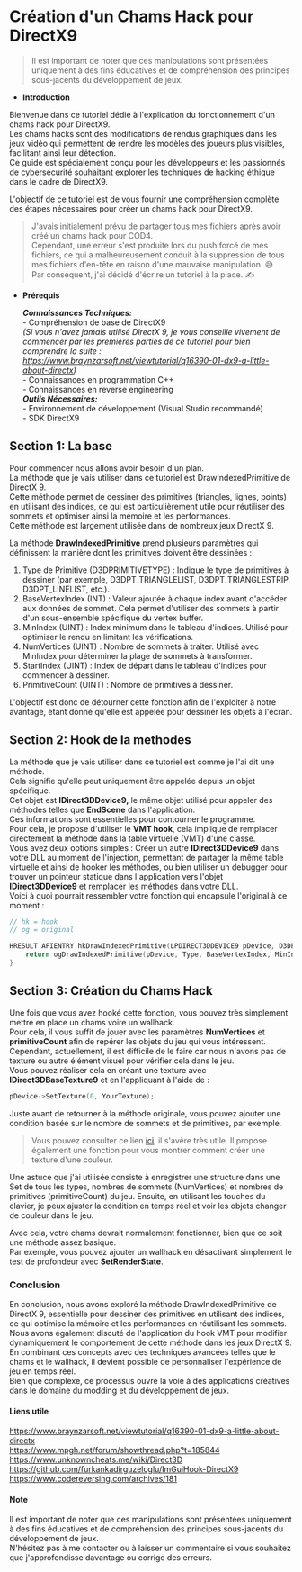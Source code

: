 # Création d'un Chams Hack pour DirectX9  
> Il est important de noter que ces manipulations sont présentées uniquement à des fins éducatives et de compréhension des principes sous-jacents du développement de jeux.
* **Introduction**

Bienvenue dans ce tutoriel dédié à l'explication du fonctionnement d'un chams hack pour DirectX9.  
Les chams hacks sont des modifications de rendus graphiques dans les jeux vidéo qui permettent de rendre les modèles des joueurs plus visibles, facilitant ainsi leur détection.  
Ce guide est spécialement conçu pour les développeurs et les passionnés de cybersécurité souhaitant explorer les techniques de hacking éthique dans le cadre de DirectX9.  

L'objectif de ce tutoriel est de vous fournir une compréhension complète des étapes nécessaires pour créer un chams hack pour DirectX9.  

> J'avais initialement prévu de partager tous mes fichiers après avoir créé un chams hack pour COD4.  
> Cependant, une erreur s'est produite lors du push forcé de mes fichiers, ce qui a malheureusement conduit à la suppression de tous mes fichiers d'en-tête en raison d'une mauvaise manipulation. 😅  
> Par conséquent, j'ai décidé d'écrire un tutoriel à la place. ✍️   

* **Prérequis**

    ***Connaissances Techniques:***  
        - Compréhension de base de DirectX9  
        *(Si vous n'avez jamais utilisé DirectX 9, je vous conseille vivement de commencer par les premières parties de ce tutoriel pour bien comprendre la suite  : https://www.braynzarsoft.net/viewtutorial/q16390-01-dx9-a-little-about-directx)*  
        - Connaissances en programmation C++  
        - Connaissances en reverse engineering  
    ***Outils Nécessaires:***  
        - Environnement de développement (Visual Studio recommandé)  
        - SDK DirectX9

## Section 1: La base
Pour commencer nous allons avoir besoin d'un plan.  
La méthode que je vais utiliser dans ce tutoriel est DrawIndexedPrimitive de DirectX 9.   
Cette méthode permet de dessiner des primitives (triangles, lignes, points) en utilisant des indices, ce qui est particulièrement utile pour réutiliser des sommets et optimiser ainsi la mémoire et les performances.   
Cette méthode est largement utilisée dans de nombreux jeux DirectX 9.   

La méthode **DrawIndexedPrimitive** prend plusieurs paramètres qui définissent la manière dont les primitives doivent être dessinées :

1. Type de Primitive (D3DPRIMITIVETYPE) : Indique le type de primitives à dessiner (par exemple, D3DPT_TRIANGLELIST, D3DPT_TRIANGLESTRIP, D3DPT_LINELIST, etc.).
2. BaseVertexIndex (INT) : Valeur ajoutée à chaque index avant d'accéder aux données de sommet. Cela permet d'utiliser des sommets à partir d'un sous-ensemble spécifique du vertex buffer.
3. MinIndex (UINT) : Index minimum dans le tableau d'indices. Utilisé pour optimiser le rendu en limitant les vérifications.
4. NumVertices (UINT) : Nombre de sommets à traiter. Utilisé avec MinIndex pour déterminer la plage de sommets à transformer.
5. StartIndex (UINT) : Index de départ dans le tableau d'indices pour commencer à dessiner.
6. PrimitiveCount (UINT) : Nombre de primitives à dessiner.

L'objectif est donc de détourner cette fonction afin de l'exploiter à notre avantage, étant donné qu'elle est appelée pour dessiner les objets à l'écran.  

## Section 2: Hook de la methodes
La méthode que je vais utiliser dans ce tutoriel est comme je l'ai dit une méthode.  
Cela signifie qu'elle peut uniquement être appelée depuis un objet spécifique.   
Cet objet est **IDirect3DDevice9,** le même objet utilisé pour appeler des méthodes telles que **EndScene** dans l'application.  
Ces informations sont essentielles pour contourner le programme.  
Pour cela, je propose d'utiliser le **VMT hook**, cela implique de remplacer directement la méthode dans la table virtuelle (VMT) d'une classe.  
Vous avez deux options simples : Créer un autre **IDirect3DDevice9** dans votre DLL au moment de l'injection, permettant de partager la même table virtuelle et ainsi de hooker les méthodes, ou bien utiliser un debugger pour trouver un pointeur statique dans l'application vers l'objet **IDirect3DDevice9** et remplacer les méthodes dans votre DLL.  
Voici à quoi pourrait ressembler votre fonction qui encapsule l'original à ce moment :
```cpp
// hk = hook
// og = original

HRESULT APIENTRY hkDrawIndexedPrimitive(LPDIRECT3DDEVICE9 pDevice, D3DPRIMITIVETYPE Type, INT BaseVertexIndex, UINT MinIndex, UINT NumVertices, UINT startIndex, UINT primitiveCount){
    return ogDrawIndexedPrimitive(pDevice, Type, BaseVertexIndex, MinIndex, NumVertices, startIndex, primitiveCount);
}
```

## Section 3: Création du Chams Hack
Une fois que vous avez hooké cette fonction, vous pouvez très simplement mettre en place un chams voire un wallhack.  
Pour cela, il vous suffit de jouer avec les paramètres **NumVertices** et **primitiveCount** afin de repérer les objets du jeu qui vous intéressent.  
Cependant, actuellement, il est difficile de le faire car nous n'avons pas de texture ou autre élément visuel pour vérifier cela dans le jeu.  
Vous pouvez réaliser cela en créant une texture avec **IDirect3DBaseTexture9** et en l'appliquant à l'aide de :
```cpp
pDevice->SetTexture(0, YourTexture);

```
Juste avant de retourner à la méthode originale, vous pouvez ajouter une condition basée sur le nombre de sommets et de primitives, par exemple.
> Vous pouvez consulter ce lien [ici](https://www.mpgh.net/forum/showthread.php?t=185844), il s'avère très utile. Il propose également une fonction pour vous montrer comment créer une texture d'une couleur.

Une astuce que j'ai utilisée consiste à enregistrer une structure dans une Set de tous les types, nombres de sommets (NumVertices) et nombres de primitives (primitiveCount) du jeu. Ensuite, en utilisant les touches du clavier, je peux ajuster la condition en temps réel et voir les objets changer de couleur dans le jeu.

Avec cela, votre chams devrait normalement fonctionner, bien que ce soit une méthode assez basique.  
Par exemple, vous pouvez ajouter un wallhack en désactivant simplement le test de profondeur avec **SetRenderState**.

### Conclusion
En conclusion, nous avons exploré la méthode DrawIndexedPrimitive de DirectX 9, essentielle pour dessiner des primitives en utilisant des indices, ce qui optimise la mémoire et les performances en réutilisant les sommets.  
Nous avons également discuté de l'application du hook VMT pour modifier dynamiquement le comportement de cette méthode dans les jeux DirectX 9.  
En combinant ces concepts avec des techniques avancées telles que le chams et le wallhack, il devient possible de personnaliser l'expérience de jeu en temps réel.  
Bien que complexe, ce processus ouvre la voie à des applications créatives dans le domaine du modding et du développement de jeux.

#### Liens utile
https://www.braynzarsoft.net/viewtutorial/q16390-01-dx9-a-little-about-directx  
https://www.mpgh.net/forum/showthread.php?t=185844  
https://www.unknowncheats.me/wiki/Direct3D  
https://github.com/furkankadirguzeloglu/ImGuiHook-DirectX9  
https://www.codereversing.com/archives/181  

#### Note
Il est important de noter que ces manipulations sont présentées uniquement à des fins éducatives et de compréhension des principes sous-jacents du développement de jeux.  
N'hésitez pas à me contacter ou à laisser un commentaire si vous souhaitez que j'approfondisse davantage ou corrige des erreurs.
